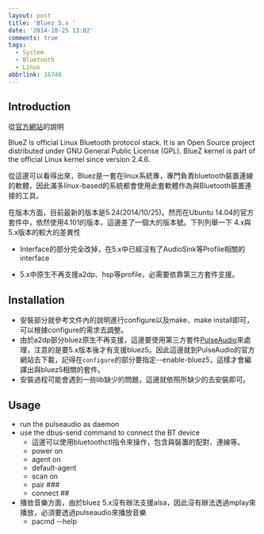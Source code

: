 ```yaml
---
layout: post
title: 'Bluez 5.x '
date: '2014-10-25 13:02'
comments: true
tags:
  - System
  - Bluetooth
  - Linux
abbrlink: 16746
---
```

Introduction
------------
從[官方網站](http://www.bluez.org/)的說明
>>>
BlueZ is official Linux Bluetooth protocol stack. It is an Open Source project distributed under GNU General Public License (GPL). BlueZ kernel is part of the official Linux kernel since version 2.4.6.

從這邊可以看得出來，Bluez是一套在linux系統專，專門負責bluetooth裝置連線的軟體，因此滿多linux-based的系統都會使用此套軟體作為與Bluetooth裝置連接的工具。

在版本方面，目前最新的版本是5.24(2014/10/25)。然而在Ubuntu 14.04的官方套件中，依然使用4.101的版本，這邊差了一個大的版本號。下列列舉一下 4.x與5.x版本的較大的差異性
- Interface的部分完全改掉，在5.x中已經沒有了AudioSink等Profile相關的interface
- 5.x中原生不再支援a2dp、hsp等profile，必需要依靠第三方套件支援。

    <!--more-->



Installation
------------
- 安裝部分就參考文件內的說明進行configure以及make、make install即可，可以根據configure的需求去調整。
- 由於a2dp部分bluez原生不再支援，這邊要使用第三方套件[PulseAudio](http://www.freedesktop.org/wiki/Software/PulseAudio/)來處理，注意的是要5.x版本後才有支援bluez5。因此這邊就到PulseAudio的官方網站去下載，記得在`configure`的部分要指定--enable-bluez5，這樣才會編譯出與bluez5相關的套件。
- 安裝過程可能會遇到一些lib缺少的問題，這邊就依照所缺少的去安裝即可。

Usage
-----
- run the pulseaudio  as daemon
- use the dbus-send command to connect the BT device
	- 這邊可以使用bluetoothctl指令來操作，包含與裝置的配對、連線等。
  - power on
  - agent on
  - default-agent
  - scan on
  - pair ###
  - connect ##
- 播放音樂方面，由於bluez 5.x沒有辦法支援alsa，因此沒有辦法透過mplay來播放，必須要透過pulseaudio來播放音樂
	- pacmd --help
